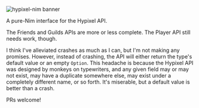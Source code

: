 ![hypixel-nim banner](https://knaque.dev/ext/hypixel_banner.png)

A pure-Nim interface for the Hypixel API.

The Friends and Guilds APIs are more or less complete. The Player API still needs work, though.

I think I've alleviated crashes as much as I can, but I'm not making any promises.
However, instead of crashing, the API will either return the type's default value or an empty `Option`.
This headache is because the Hypixel API was designed by monkeys on typewriters, and any given field may or may not exist, may have a duplicate somewhere else, may exist under a completely different name, or so forth. It's miserable, but a default value is better than a crash.

PRs welcome!